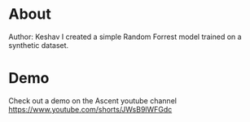 # About
Author: Keshav
I created a simple Random Forrest model trained on a synthetic dataset. 

# Demo
Check out a demo on the Ascent youtube channel 
https://www.youtube.com/shorts/JWsB9lWFGdc